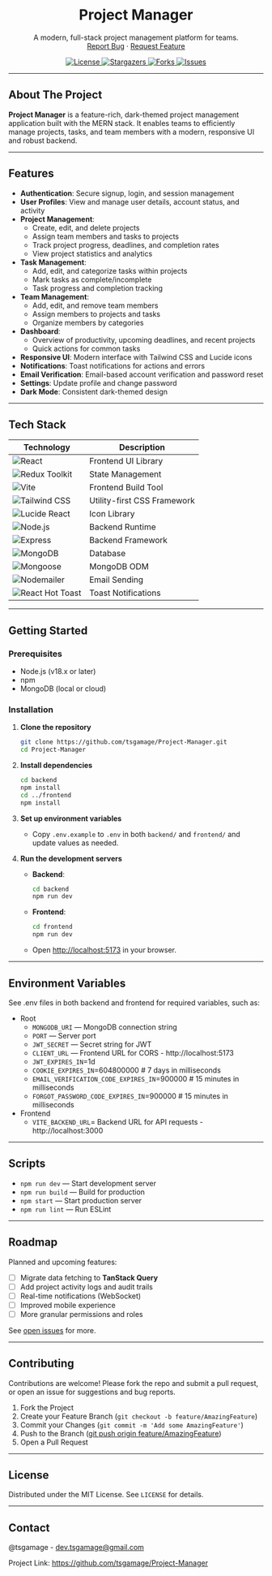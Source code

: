 <div align="center">
  <h1 align="center">Project Manager</h1>
  <p align="center">
    A modern, full-stack project management platform for teams.<br />
    <a href="https://github.com/tsgamage/Project-Manager/issues">Report Bug</a>
    ·
    <a href="https://github.com/tsgamage/Project-Manager/issues">Request Feature</a>
  </p>
</div>

<div align="center">
  <a href="https://github.com/tsgamage/Project-Manager/blob/main/LICENSE">
    <img src="https://img.shields.io/github/license/tsgamage/Project-Manager?style=for-the-badge" alt="License">
  </a>
  <a href="https://github.com/tsgamage/Project-Manager/stargazers">
    <img src="https://img.shields.io/github/stars/tsgamage/Project-Manager?style=for-the-badge" alt="Stargazers">
  </a>
  <a href="https://github.com/tsgamage/Project-Manager/network/members">
    <img src="https://img.shields.io/github/forks/tsgamage/Project-Manager?style=for-the-badge" alt="Forks">
  </a>
  <a href="https://github.com/tsgamage/Project-Manager/issues">
    <img src="https://img.shields.io/github/issues/tsgamage/Project-Manager?style=for-the-badge" alt="Issues">
  </a>
</div>

---

## About The Project

**Project Manager** is a feature-rich, dark-themed project management application built with the MERN stack. It enables teams to efficiently manage projects, tasks, and team members with a modern, responsive UI and robust backend.

---

## Features

- **Authentication**: Secure signup, login, and session management
- **User Profiles**: View and manage user details, account status, and activity
- **Project Management**: 
  - Create, edit, and delete projects
  - Assign team members and tasks to projects
  - Track project progress, deadlines, and completion rates
  - View project statistics and analytics
- **Task Management**:
  - Add, edit, and categorize tasks within projects
  - Mark tasks as complete/incomplete
  - Task progress and completion tracking
- **Team Management**:
  - Add, edit, and remove team members
  - Assign members to projects and tasks
  - Organize members by categories
- **Dashboard**:
  - Overview of productivity, upcoming deadlines, and recent projects
  - Quick actions for common tasks
- **Responsive UI**: Modern interface with Tailwind CSS and Lucide icons
- **Notifications**: Toast notifications for actions and errors
- **Email Verification**: Email-based account verification and password reset
- **Settings**: Update profile and change password
- **Dark Mode**: Consistent dark-themed design

---

## Tech Stack

| Technology                                                                                                                     | Description                               |
| ------------------------------------------------------------------------------------------------------------------------------ | ----------------------------------------- |
| ![React](https://img.shields.io/badge/React-20232A?style=for-the-badge&logo=react&logoColor=61DAFB)                            | Frontend UI Library                       |
| ![Redux Toolkit](https://img.shields.io/badge/Redux_Toolkit-764ABC?style=for-the-badge&logo=redux&logoColor=white)             | State Management                          |
| ![Vite](https://img.shields.io/badge/Vite-646CFF?style=for-the-badge&logo=vite&logoColor=white)                                | Frontend Build Tool                       |
| ![Tailwind CSS](https://img.shields.io/badge/Tailwind_CSS-06B6D4?style=for-the-badge&logo=tailwindcss&logoColor=white)         | Utility-first CSS Framework               |
| ![Lucide React](https://img.shields.io/badge/Lucide-000?style=for-the-badge&logo=lucide&logoColor=white)                       | Icon Library                              |
| ![Node.js](https://img.shields.io/badge/Node.js-339933?style=for-the-badge&logo=node.js&logoColor=white)                       | Backend Runtime                           |
| ![Express](https://img.shields.io/badge/Express-000000?style=for-the-badge&logo=express&logoColor=white)                       | Backend Framework                         |
| ![MongoDB](https://img.shields.io/badge/MongoDB-47A248?style=for-the-badge&logo=mongodb&logoColor=white)                       | Database                                  |
| ![Mongoose](https://img.shields.io/badge/Mongoose-880000?style=for-the-badge&logo=mongoose&logoColor=white)                    | MongoDB ODM                               |
| ![Nodemailer](https://img.shields.io/badge/Nodemailer-009688?style=for-the-badge&logo=gmail&logoColor=white)                   | Email Sending                             |
| ![React Hot Toast](https://img.shields.io/badge/React_Hot_Toast-FFB300?style=for-the-badge&logo=react&logoColor=white)         | Toast Notifications                       |

---

## Getting Started

### Prerequisites

- Node.js (v18.x or later)
- npm
- MongoDB (local or cloud)

### Installation

1. **Clone the repository**
    ```sh
    git clone https://github.com/tsgamage/Project-Manager.git
    cd Project-Manager
    ```

2. **Install dependencies**
    ```sh
    cd backend
    npm install
    cd ../frontend
    npm install
    ```

3. **Set up environment variables**

   - Copy `.env.example` to `.env` in both `backend/` and `frontend/` and update values as needed.

4. **Run the development servers**

    - **Backend**:
      ```sh
      cd backend
      npm run dev
      ```
    - **Frontend**:
      ```sh
      cd frontend
      npm run dev
      ```
    - Open [http://localhost:5173](http://localhost:5173) in your browser.

---

## Environment Variables

See .env files in both backend and frontend for required variables, such as:
- Root
  - `MONGODB_URI` — MongoDB connection string
  - `PORT` — Server port
  - `JWT_SECRET` — Secret string for JWT
  - `CLIENT_URL` — Frontend URL for CORS - http://localhost:5173
  - `JWT_EXPIRES_IN`=1d
  - `COOKIE_EXPIRES_IN`=604800000 # 7 days in milliseconds
  - `EMAIL_VERIFICATION_CODE_EXPIRES_IN`=900000  # 15 minutes in milliseconds
  - `FORGOT_PASSWORD_CODE_EXPIRES_IN`=900000  # 15 minutes in milliseconds
- Frontend
  - `VITE_BACKEND_URL`= Backend URL for API requests - http://localhost:3000
---

## Scripts

- `npm run dev` — Start development server
- `npm run build` — Build for production
- `npm start` — Start production server
- `npm run lint` — Run ESLint

---

## Roadmap

Planned and upcoming features:

- [ ] Migrate data fetching to **TanStack Query**
- [ ] Add project activity logs and audit trails
- [ ] Real-time notifications (WebSocket)
- [ ] Improved mobile experience
- [ ] More granular permissions and roles

See [open issues](https://github.com/tsgamage/Project-Manager/issues) for more.

---

## Contributing

Contributions are welcome! Please fork the repo and submit a pull request, or open an issue for suggestions and bug reports.

1. Fork the Project
2. Create your Feature Branch (`git checkout -b feature/AmazingFeature`)
3. Commit your Changes (`git commit -m 'Add some AmazingFeature'`)
4. Push to the Branch ([git push origin feature/AmazingFeature](http://_vscodecontentref_/6))
5. Open a Pull Request

---

## License

Distributed under the MIT License. See `LICENSE` for details.

---

## Contact

@tsgamage - dev.tsgamage@gmail.com

Project Link: https://github.com/tsgamage/Project-Manager

